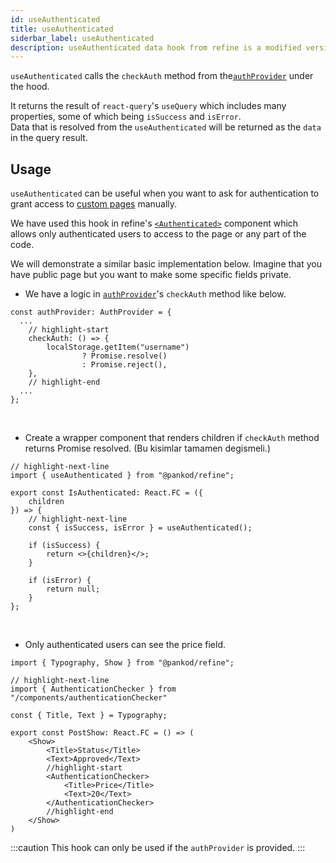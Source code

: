 ```yaml
---
id: useAuthenticated
title: useAuthenticated
siderbar_label: useAuthenticated
description: useAuthenticated data hook from refine is a modified version of react-query's useMutation for create mutations
---
```


`useAuthenticated` calls the `checkAuth` method from the[`authProvider`](/docs/api-references/providers/auth-provider) under the hood. 

It returns the result of `react-query`'s `useQuery` which includes many properties, some of which being `isSuccess` and `isError`.  
Data that is resolved from the `useAuthenticated` will be returned as the `data` in the query result.


## Usage

`useAuthenticated` can be useful when you want to ask for authentication to grant access to [custom pages](/docs/guides-and-concepts/custom-pages) manually.

We have used this hook in refine's [`<Authenticated>`](#) component which allows only authenticated users to access to the page or any part of the code.

We will demonstrate a similar basic implementation below. Imagine that you have public page but you want to make some specific fields private.

- We have a logic in [`authProvider`](/docs/api-references/providers/auth-provider)'s `checkAuth` method like below.

```tsx
const authProvider: AuthProvider = {
  ...
    // highlight-start
    checkAuth: () => {
        localStorage.getItem("username")
                ? Promise.resolve()
                : Promise.reject(),
    },
    // highlight-end
  ...
};
```
<br/>

- Create a wrapper component that renders children if `checkAuth` method returns Promise resolved. (Bu kisimlar tamamen degismeli.)

```tsx title="components/authenticationChecker"
// highlight-next-line
import { useAuthenticated } from "@pankod/refine";

export const IsAuthenticated: React.FC = ({
    children
}) => {
    // highlight-next-line
    const { isSuccess, isError } = useAuthenticated();

    if (isSuccess) {
        return <>{children}</>;
    }

    if (isError) {
        return null;
    }
};
```

<br />

- Only authenticated users can see the price field.

```tsx title="components/postShow"
import { Typography, Show } from "@pankod/refine";

// highlight-next-line
import { AuthenticationChecker } from "/components/authenticationChecker"

const { Title, Text } = Typography;

export const PostShow: React.FC = () => (
    <Show>
        <Title>Status</Title>
        <Text>Approved</Text>
        //highlight-start
        <AuthenticationChecker>
            <Title>Price</Title>
            <Text>20</Text>
        </AuthenticationChecker>
        //highlight-end
    </Show>
)
```



:::caution
This hook can only be used if the `authProvider` is provided.
:::
